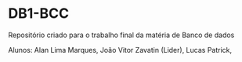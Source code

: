 # DB1-BCC
Repositório criado para o trabalho final da matéria de Banco de dados

Alunos:
Alan Lima Marques,
João Vitor Zavatin (Lider),
Lucas Patrick,
